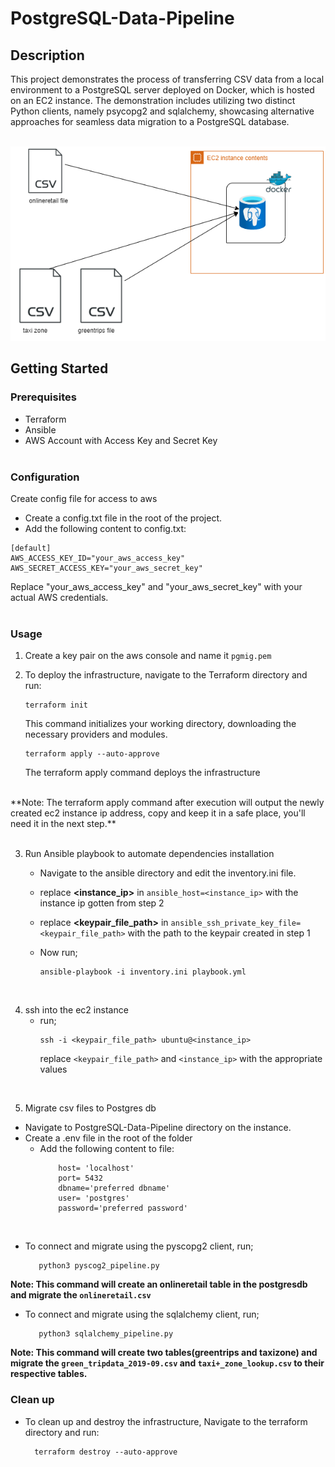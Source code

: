 # PostgreSQL-Data-Pipeline

## Description
This project demonstrates the process of transferring CSV data from a local environment to a PostgreSQL server deployed on Docker, which is hosted on an EC2 instance.
The demonstration includes utilizing two distinct Python clients, namely psycopg2 and sqlalchemy, showcasing alternative approaches for seamless data migration to a PostgreSQL database. <br><br>

![Alt text](https://github.com/Adebisea/PostgreSQL-Data-Pipeline/blob/f3e7bfbc09c81fdb9faa100a48820859ea62d0f0/etl_process.png) <br>

## Getting Started

### Prerequisites
- Terraform
- Ansible
- AWS Account with Access Key and Secret Key
<br><br>

### Configuration
Create config file for access to aws
  - Create a config.txt file in the root of the project.
  - Add the following content to config.txt:
  ```
  [default]
  AWS_ACCESS_KEY_ID="your_aws_access_key"
  AWS_SECRET_ACCESS_KEY="your_aws_secret_key"
  ```
  Replace "your_aws_access_key" and "your_aws_secret_key" with your actual AWS credentials.
<br><br>

### Usage

1. Create a key pair on the aws console and name it `pgmig.pem`
2. To deploy the infrastructure, navigate to the Terraform directory and run:
    ```
    terraform init
    ```
    This command initializes your working directory, downloading the necessary providers and modules.
    
    ```
    terraform apply --auto-approve
    ```
    The terraform apply command deploys the infrastructure
<br>
**Note: The terraform apply command after execution will output the newly created ec2 instance ip address, copy and keep it in a safe place, you'll need it in the next step.**
<br><br>

3. Run Ansible playbook to automate dependencies installation
    - Navigate to the ansible directory and edit the inventory.ini file.
    - replace **<instance_ip>** in `ansible_host=<instance_ip>` with the instance ip gotten from step 2
    - replace **<keypair_file_path>** in `ansible_ssh_private_key_file=<keypair_file_path>` with the path to the keypair created in step 1
    - Now run;
      
        ```
        ansible-playbook -i inventory.ini playbook.yml
        ```
<br>  

4. ssh into the ec2 instance
   - run;
      ```
      ssh -i <keypair_file_path> ubuntu@<instance_ip>
      ```
      replace `<keypair_file_path>` and `<instance_ip>` with the appropriate values
<br>

5. Migrate csv files to Postgres db
  - Navigate to PostgreSQL-Data-Pipeline directory on the instance.
  - Create a .env file in the root of the folder
      - Add the following content to file:
        ```
            host= 'localhost'
            port= 5432
            dbname='preferred dbname'
            user= 'postgres'
            password='preferred password'
        ```
<br>

- To connect and migrate using the pyscopg2 client, run;
  ```
     python3 pyscog2_pipeline.py
  ```
**Note: This command will create an onlineretail table in the postgresdb and migrate the `onlineretail.csv`**

- To connect and migrate using the sqlalchemy client, run;
  
  ```
     python3 sqlalchemy_pipeline.py
  ```
  
**Note: This command will create two tables(greentrips and taxizone) and migrate the `green_tripdata_2019-09.csv` and `taxi+_zone_lookup.csv` to their respective tables.**

### Clean up
  - To clean up and destroy the infrastructure, Navigate to the terraform directory and run:
    
    ```
      terraform destroy --auto-approve
    ```
